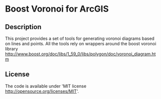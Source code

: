 # Boost Voronoi for ArcGIS

## Description

This project provides a set of tools for generating voronoi diagrams based on lines and points. All the tools rely on wrappers around the boost voronoi library http://www.boost.org/doc/libs/1_59_0/libs/polygon/doc/voronoi_diagram.htm

## License

The code is available under 'MIT license <http://opensource.org/licenses/MIT>'.